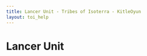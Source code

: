 ```yaml
---
title: Lancer Unit - Tribes of Isoterra - KitleOyun
layout: toi_help
---
```


<h1 class="h1">Lancer Unit</h1>
